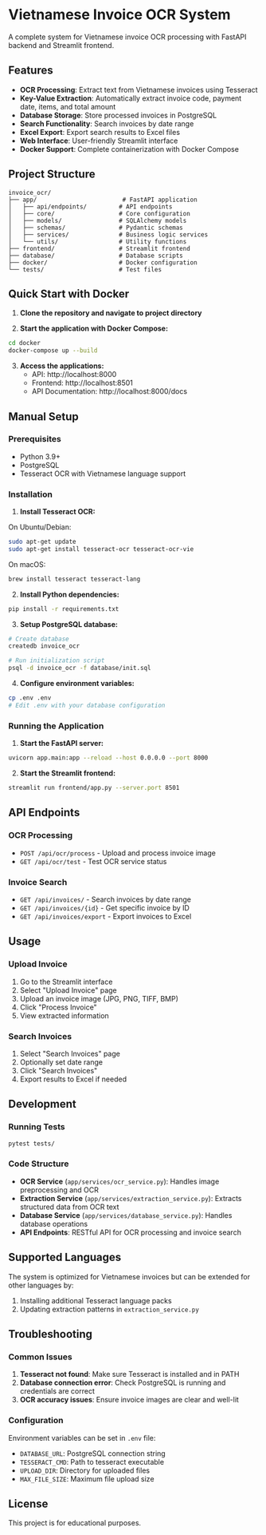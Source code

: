 # Vietnamese Invoice OCR System

A complete system for Vietnamese invoice OCR processing with FastAPI backend and Streamlit frontend.

## Features

- **OCR Processing**: Extract text from Vietnamese invoices using Tesseract
- **Key-Value Extraction**: Automatically extract invoice code, payment date, items, and total amount
- **Database Storage**: Store processed invoices in PostgreSQL
- **Search Functionality**: Search invoices by date range
- **Excel Export**: Export search results to Excel files
- **Web Interface**: User-friendly Streamlit interface
- **Docker Support**: Complete containerization with Docker Compose

## Project Structure

```
invoice_ocr/
├── app/                        # FastAPI application
│   ├── api/endpoints/         # API endpoints
│   ├── core/                  # Core configuration
│   ├── models/                # SQLAlchemy models
│   ├── schemas/               # Pydantic schemas
│   ├── services/              # Business logic services
│   └── utils/                 # Utility functions
├── frontend/                  # Streamlit frontend
├── database/                  # Database scripts
├── docker/                    # Docker configuration
└── tests/                     # Test files
```

## Quick Start with Docker

1. **Clone the repository and navigate to project directory**

2. **Start the application with Docker Compose:**
```bash
cd docker
docker-compose up --build
```

3. **Access the applications:**
   - API: http://localhost:8000
   - Frontend: http://localhost:8501
   - API Documentation: http://localhost:8000/docs

## Manual Setup

### Prerequisites

- Python 3.9+
- PostgreSQL
- Tesseract OCR with Vietnamese language support

### Installation

1. **Install Tesseract OCR:**

On Ubuntu/Debian:
```bash
sudo apt-get update
sudo apt-get install tesseract-ocr tesseract-ocr-vie
```

On macOS:
```bash
brew install tesseract tesseract-lang
```

2. **Install Python dependencies:**
```bash
pip install -r requirements.txt
```

3. **Setup PostgreSQL database:**
```bash
# Create database
createdb invoice_ocr

# Run initialization script
psql -d invoice_ocr -f database/init.sql
```

4. **Configure environment variables:**
```bash
cp .env .env
# Edit .env with your database configuration
```

### Running the Application

1. **Start the FastAPI server:**
```bash
uvicorn app.main:app --reload --host 0.0.0.0 --port 8000
```

2. **Start the Streamlit frontend:**
```bash
streamlit run frontend/app.py --server.port 8501
```

## API Endpoints

### OCR Processing
- `POST /api/ocr/process` - Upload and process invoice image
- `GET /api/ocr/test` - Test OCR service status

### Invoice Search
- `GET /api/invoices/` - Search invoices by date range
- `GET /api/invoices/{id}` - Get specific invoice by ID
- `GET /api/invoices/export` - Export invoices to Excel

## Usage

### Upload Invoice
1. Go to the Streamlit interface
2. Select "Upload Invoice" page
3. Upload an invoice image (JPG, PNG, TIFF, BMP)
4. Click "Process Invoice"
5. View extracted information

### Search Invoices
1. Select "Search Invoices" page
2. Optionally set date range
3. Click "Search Invoices"
4. Export results to Excel if needed

## Development

### Running Tests
```bash
pytest tests/
```

### Code Structure

- **OCR Service** (`app/services/ocr_service.py`): Handles image preprocessing and OCR
- **Extraction Service** (`app/services/extraction_service.py`): Extracts structured data from OCR text
- **Database Service** (`app/services/database_service.py`): Handles database operations
- **API Endpoints**: RESTful API for OCR processing and invoice search

## Supported Languages

The system is optimized for Vietnamese invoices but can be extended for other languages by:
1. Installing additional Tesseract language packs
2. Updating extraction patterns in `extraction_service.py`

## Troubleshooting

### Common Issues

1. **Tesseract not found**: Make sure Tesseract is installed and in PATH
2. **Database connection error**: Check PostgreSQL is running and credentials are correct
3. **OCR accuracy issues**: Ensure invoice images are clear and well-lit

### Configuration

Environment variables can be set in `.env` file:
- `DATABASE_URL`: PostgreSQL connection string
- `TESSERACT_CMD`: Path to tesseract executable
- `UPLOAD_DIR`: Directory for uploaded files
- `MAX_FILE_SIZE`: Maximum file upload size

## License

This project is for educational purposes.